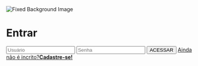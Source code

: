 <html lang="pt-br">
<head>
	<meta charset="utf-8"/>
	<title>Projeto Login</title>
	<link rel="stylesheet" href="CSS/estilo.css">
</head>
<body>
<div id="corpo-form">
	<img src="https://picsum.photos/1980/1024" alt="Fixed Background Image" id="background-img"/>
	<h1>Entrar</h1>
	<form method="POST" action="processa.php">
		<input type="email" placeholder="Usuário">
		<input type="password" placeholder="Senha">
		<input type="submit" value="ACESSAR">
		<a href="">Ainda não é incrito?<strong>Cadastre-se!</strong></a>
	</form>
</div>	
</body>
</html>
